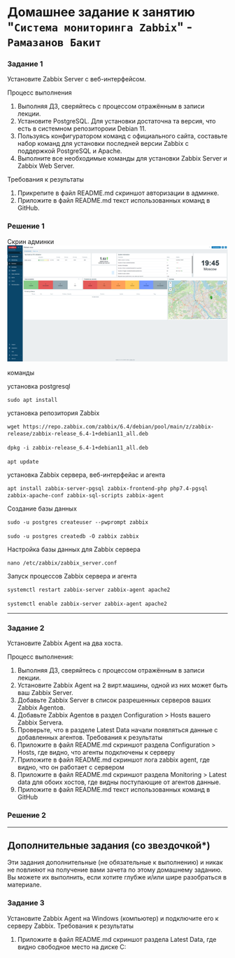 # Домашнее задание к занятию "`Система мониторинга Zabbix`" - `Рамазанов Бакит`

### Задание 1
Установите Zabbix Server с веб-интерфейсом.

Процесс выполнения
1. Выполняя ДЗ, сверяйтесь с процессом отражённым в записи лекции.
2. Установите PostgreSQL. Для установки достаточна та версия, что есть в системном репозитороии Debian 11.
3. Пользуясь конфигуратором команд с официального сайта, составьте набор команд для установки последней версии Zabbix с поддержкой PostgreSQL и Apache.
4. Выполните все необходимые команды для установки Zabbix Server и Zabbix Web Server.

Требования к результаты
1. Прикрепите в файл README.md скриншот авторизации в админке.
2. Приложите в файл README.md текст использованных команд в GitHub.
 
### Решение 1
Скрин админки
![alt text](https://github.com/ramazanbb/netologydevops/blob/main/img/админка.png)

команды

установка postgresql

``` 
sudo apt install
```

установка репозитория Zabbix

```
wget https://repo.zabbix.com/zabbix/6.4/debian/pool/main/z/zabbix-release/zabbix-release_6.4-1+debian11_all.deb

dpkg -i zabbix-release_6.4-1+debian11_all.deb
 
apt update
```
 
установка Zabbix сервера, веб-интерфейас и агента

``` 
apt install zabbix-server-pgsql zabbix-frontend-php php7.4-pgsql zabbix-apache-conf zabbix-sql-scripts zabbix-agent
```

Создание базы данных

```
sudo -u postgres createuser --pwprompt zabbix

sudo -u postgres createdb -O zabbix zabbix
```
 
Настройка базы данных для Zabbix сервера

``` 
nano /etc/zabbix/zabbix_server.conf
```

Запуск процессов Zabbix сервера и агента

```
systemctl restart zabbix-server zabbix-agent apache2

systemctl enable zabbix-server zabbix-agent apache2
```

---

### Задание 2

Установите Zabbix Agent на два хоста.

Процесс выполнения:
1. Выполняя ДЗ, сверяйтесь с процессом отражённым в записи лекции.
2. Установите Zabbix Agent на 2 вирт.машины, одной из них может быть ваш Zabbix Server.
3. Добавьте Zabbix Server в список разрешенных серверов ваших Zabbix Agentов.
4. Добавьте Zabbix Agentов в раздел Configuration > Hosts вашего Zabbix Servera.
5. Проверьте, что в разделе Latest Data начали появляться данные с добавленных агентов.
Требования к результаты
1. Приложите в файл README.md скриншот раздела Configuration > Hosts, где видно, что агенты подключены к серверу
2. Приложите в файл README.md скриншот лога zabbix agent, где видно, что он работает с сервером
3. Приложите в файл README.md скриншот раздела Monitoring > Latest data для обоих хостов, где видны поступающие от агентов данные.
4. Приложите в файл README.md текст использованных команд в GitHub


### Решение 2

---
## Дополнительные задания (со звездочкой*)

Эти задания дополнительные (не обязательные к выполнению) и никак не повлияют на получение вами зачета по этому домашнему заданию. Вы можете их выполнить, если хотите глубже и/или шире разобраться в материале.

### Задание 3 
Установите Zabbix Agent на Windows (компьютер) и подключите его к серверу Zabbix.
Требования к результаты
1. Приложите в файл README.md скриншот раздела Latest Data, где видно свободное место на диске C:

